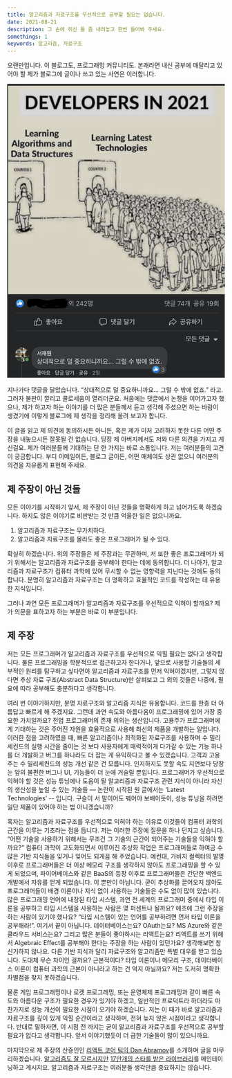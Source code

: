 ```yaml
---
title: 알고리즘과 자료구조를 우선적으로 공부할 필요는 없습니다.   
date: 2021-08-21  
description: 그 손에 쥐신 돌 좀 내려놓고 한번 들어봐 주세요.  
somethings: 1  
keywords: 알고리즘, 자료구조
---
```


오랜만입니다. 이 블로그도, 프로그래밍 커뮤니티도. 본래라면 내신 공부에 매달리고 있어야 할 제가 블로그에 글이나 쓰고 있는 사연은 이러합니다.

![게시글 원문](./post.png)

지나가다 댓글을 달았습니다. “상대적으로 덜 중요하니까요… 그럴 수 밖에 없죠.” 라고. 그러자 불판이 깔리고 콜로세움이 열리더군요. 처음에는 댓글에서 논쟁을 이어가고자 했으나, 제가 하고자 하는 이야기를 더 많은 분들께서 듣고 생각해 주셨으면 하는 바람이 생겼기에 이렇게 블로그에 제 생각을 정리해 올려 보고자 합니다.

이 글을 읽고 제 의견에 동의하시든 아니든, 혹은 제가 미처 고려하지 못한 다른 어떤 주장을 내놓으시든 잘못될 건 없습니다. 당장 제 아버지께서도 저와 다른 의견을 가지고 계신걸요. 제가 여러분들께 기대하는 단 한 가지는 바로 소통입니다. 저는 여러분들의 고견이 궁금합니다. 부디 이메일이든, 블로그 글이든, 어떤 매체여도 상관 없으니 여러분의 의견을 자유롭게 표현해 주세요.

## 제 주장이 아닌 것들

모든 이야기를 시작하기 앞서, 제 주장이 아닌 것들을 명확하게 하고 넘어가도록 하겠습니다. 하지도 않은 이야기로 비판받는 것 만큼 억울한 일은 없으니까요.

1. 알고리즘과 자료구조는 무가치하다.
2. 알고리즘과 자료구조를 몰라도 좋은 프로그래머가 될 수 있다.

확실히 하겠습니다. 위의 주장들은 제 주장과는 무관하며, 저 또한 좋은 프로그래머가 되기 위해서는 알고리즘과 자료구조를 공부해야 한다는 데에 동의합니다. 더 나아가, 알고리즘과 자료구조가 컴퓨터 과학에 있어 무시할 수 없는 영향력을 지닌다는 것에도 동의합니다. 분명히 알고리즘과 자료구조는 더 명확하고 효율적인 코드를 작성하는 데 유용한 지식입니다.

그러나 과연 모든 프로그래머가 알고리즘과 자료구조를 우선적으로 익혀야 할까요? 제가 의문을 표하고자 하는 부분은 바로 이 부분입니다.

## 제 주장

저는 모든 프로그래머가 알고리즘과 자료구조를 우선적으로 익힐 필요는 없다고 생각합니다.
물론 프로그래밍을 학문적으로 접근하고자 한다거나, 앞으로 사용할 기술들의 세부적인 원리를 탐구하고 싶다면야 알고리즘과 자료구조를 먼저 익혀야겠지만, 그렇지 않다면 추상 자료 구조(Abstract Data Structure)만 살펴보고 그 외의 것들은 나중에, 필요에 따라 공부해도 충분하다고 생각합니다.

여러 번 이야기하지만, 분명 자료구조와 알고리즘 지식은 유용합니다. 코드를 한층 더 아름답고 빠르게 해 주겠지요. 그런데 과연 속도와 아름다움이 프로그래밍에 있어 가장 중요한 가치일까요? 전업 프로그래머의 존재 의의는 생산입니다. 고용주가 프로그래머에게 기대하는 것은 주어진 자원을 효율적으로 사용해 최선의 제품을 개발하는 일입니다. 이러한 점을 고려하였을 때, 빠른 알고리즘이나 최적화된 자료구조를 사용하며 수 밀리세컨드의 실행 시간을 줄이는 것 보다 사용자에게 매력적이게 다가갈 수 있는 기능 하나를 더 개발하고 버그를 하나라도 더 잡는 게 유익하다고 볼 수 있겠습니다. 고객과 고용주는 수 밀리세컨드의 성능 개선 같은 건 모릅니다. 인지하지도 못할 속도 지연보다 당장 눈 앞의 불편한 버그나 UI, 기능들이 더 눈에 거슬릴 뿐입니다. 프로그래머가 우선적으로 익혀야 할 것은 성능 튜닝에나 도움이 될 알고리즘과 자료구조 관련 지식이 아니라 자신의 생산성을 높일 수 있는 기술들 — 논란이 시작된 원 글에서는 ‘Latest Technologies’ -- 입니다. 구슬이 서 말이어도 꿰어야 보배이듯이, 성능 튜닝을 하려면 일단 제품이 있어야 하는 법 아니겠습니까?

혹자는 알고리즘과 자료구조를 우선적으로 익혀야 하는 이유로 이것들이 컴퓨터 과학의 근간을 이루는 기초라는 점을 듭니다. 저는 이러한 주장에 질문을 하나 던지고 싶습니다. “어떤 기술을 사용하기 위해서는 무조건 그 기술의 근간이 되어주는 기술들을 익혀야 할까요?” 컴퓨터 과학이 고도화되면서 이루어진 추상화 작업은 프로그래머들로 하여금 수많은 기반 지식들을 잊거나 잊어도 되게끔 해 주었습니다. 예컨대, 가비지 컬렉터의 발명 이후로 프로그래머들은 더 이상 메모리 구조를 생각하지 않아도 프로그래밍을 할 수 있게 되었으며, 파이어베이스와 같은 BaaS의 등장 이후로 프로그래머들은 간단한 백엔드 개발에서 자유를 얻게 되었습니다. 이 뿐만이 아닙니다. 굳이 추상화를 끌어오지 않아도 프로그래머들이 배경 이론이나 지식 없이 사용하는 기술들은 수도 없이 많이 있습니다. 많은 프로그래밍 언어에 내장된 타입 시스템, 과연 전 세계의 프로그래머 중에서 타입 이론을 공부하고 타입 시스템을 사용하는 사람은 몇 퍼센트나 될까요? 애초에 그런 주장을 하는 사람이 있기야 했나요? “타입 시스템이 있는 언어를 공부하려면 먼저 타입 이론을 공부해라!”. 여기서 끝이 아닙니다. 데이터베이스는요? OAuth는요? MS Azure와 같은 클라우드 서비스는요? 그리고 많은 분들이 좋아하시는 리액트는요? 리액트를 쓰기 위해서 Algebraic Effect를 공부해야 한다는 주장을 하는 사람이 있던가요? 생각해보면 참 신기하지 않나요. 다른 기반 지식과 달리 자료구조와 알고리즘만 특별 대우를 받고 있습니다. 도대체 무슨 차이인 걸까요? 근본적이다? 타입 이론이나 메모리 구조, 데이터베이스 이론이 컴퓨터 과학의 근본이 아니라고 하는 건 억지 아닐까요? 저는 도저히 명확한 차별점을 찾지 못하겠습니다.

물론 게임 프로그래밍이나 로켓 프로그래밍, 또는 운영체제 프로그래밍과 같이 빠른 속도와 아름다운 구조가 필요한 경우가 있기야 하겠고, 일반적인 프로덕트라 하더라도 마찬가지로 성능 개선이 필요한 시점이 오기야 하겠습니다. 저는 이 때가 바로 알고리즘과 자료구조를 깊이 있게 익힐 순간이라고 생각하며, 전혀 늦지 않은 시점이라고 생각합니다. 반대로 말하자면, 이 시점 전 까지는 굳이 알고리즘과 자료구조를 우선적으로 공부할 필요가 없다고 생각합니다. 앞서 이야기했듯이 더 급한 기술들이 많이 있으니까요.

마지막으로 제 주장의 산증인인 [리액트 코어 팀의 Dan Abramov](https://github.com/gaearon)를 소개하며 글을 마무리하겠습니다. [알고리즘도 잘 모르시지만](https://overreacted.io/things-i-dont-know-as-of-2018/) [17만개의 스타를 받은 라이브러리](https://reactjs.org)를 메인테이닝하고 계시지요. 알고리즘과 자료구조는 여러분들 생각만큼 중요하지는 않습니다.